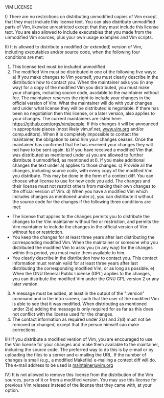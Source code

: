 VIM LICENSE

I)  There are no restrictions on distributing unmodified copies of Vim except
that they must include this license text.  You can also distribute
unmodified parts of Vim, likewise unrestricted except that they must
include this license text.  You are also allowed to include executables
that you made from the unmodified Vim sources, plus your own usage
examples and Vim scripts.

II) It is allowed to distribute a modified (or extended) version of Vim,
including executables and/or source code, when the following four
conditions are met:
1) This license text must be included unmodified.
2) The modified Vim must be distributed in one of the following five ways:
a) If you make changes to Vim yourself, you must clearly describe in
the distribution how to contact you.  When the maintainer asks you
(in any way) for a copy of the modified Vim you distributed, you
must make your changes, including source code, available to the
maintainer without fee.  The maintainer reserves the right to
include your changes in the official version of Vim.  What the
maintainer will do with your changes and under what license they
will be distributed is negotiable.  If there has been no negotiation
then this license, or a later version, also applies to your changes.
The current maintainers are listed here: https://github.com/orgs/vim/people.
If this changes it will be announced in appropriate places (most likely
vim.sf.net, www.vim.org and/or comp.editors). When it is completely
impossible to contact the maintainer, the obligation to send him
your changes ceases.  Once the maintainer has confirmed that he has
received your changes they will not have to be sent again.
b) If you have received a modified Vim that was distributed as
mentioned under a) you are allowed to further distribute it
unmodified, as mentioned at I).  If you make additional changes the
text under a) applies to those changes.
c) Provide all the changes, including source code, with every copy of
the modified Vim you distribute.  This may be done in the form of a
context diff.  You can choose what license to use for new code you
add.  The changes and their license must not restrict others from
making their own changes to the official version of Vim.
d) When you have a modified Vim which includes changes as mentioned
under c), you can distribute it without the source code for the
changes if the following three conditions are met:
- The license that applies to the changes permits you to distribute
the changes to the Vim maintainer without fee or restriction, and
permits the Vim maintainer to include the changes in the official
version of Vim without fee or restriction.
- You keep the changes for at least three years after last
distributing the corresponding modified Vim.  When the maintainer
or someone who you distributed the modified Vim to asks you (in
any way) for the changes within this period, you must make them
available to him.
- You clearly describe in the distribution how to contact you.  This
contact information must remain valid for at least three years
after last distributing the corresponding modified Vim, or as long
as possible.
e) When the GNU General Public License (GPL) applies to the changes,
you can distribute the modified Vim under the GNU GPL version 2 or
any later version.
3) A message must be added, at least in the output of the ":version"
command and in the intro screen, such that the user of the modified Vim
is able to see that it was modified.  When distributing as mentioned
under 2)e) adding the message is only required for as far as this does
not conflict with the license used for the changes.
4) The contact information as required under 2)a) and 2)d) must not be
removed or changed, except that the person himself can make
corrections.

III) If you distribute a modified version of Vim, you are encouraged to use
the Vim license for your changes and make them available to the
maintainer, including the source code.  The preferred way to do this is
by e-mail or by uploading the files to a server and e-mailing the URL.
If the number of changes is small (e.g., a modified Makefile) e-mailing a
context diff will do.  The e-mail address to be used is
<maintainer@vim.org>

IV)  It is not allowed to remove this license from the distribution of the Vim
sources, parts of it or from a modified version.  You may use this
license for previous Vim releases instead of the license that they came
with, at your option.